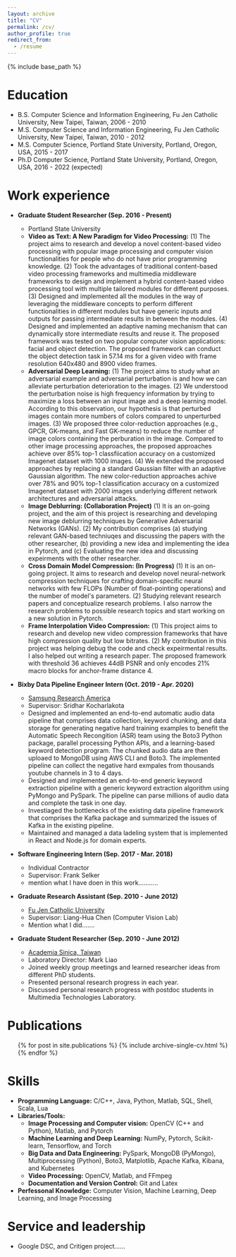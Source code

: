 ```yaml
---
layout: archive
title: "CV"
permalink: /cv/
author_profile: true
redirect_from:
  - /resume
---
```


{% include base_path %}

Education
======
* B.S. Computer Science and Information Engineering, Fu Jen Catholic University, New Taipei, Taiwan, 2006 - 2010
* M.S. Computer Science and Information Engineering, Fu Jen Catholic University, New Taipei, Taiwan, 2010 - 2012
* M.S. Computer Science, Portland State University, Portland, Oregon, USA, 2015 - 2017
* Ph.D Computer Science, Portland State University, Portland, Oregon, USA, 2016 - 2022 (expected)


Work experience
======
* **Graduate Student Researcher (Sep. 2016 - Present)**
  * Portland State University
  * **Video as Text: A New Paradigm for Video Processing:**
    (1) The project aims to research and develop a novel content-based video processing with popular image processing and computer vision functionalities for people who do not have prior programming knowledge.
    (2) Took the advantages of traditional content-based video processing frameworks and multimedia middleware frameworks to design and implement a hybrid content-based video processing tool with multiple tailored modules for different purposes.
    (3) Designed and implemented all the modules in the way of leveraging the middleware concepts to perform different functionalities in different modules but have generic inputs and outputs for passing intermediate results in between the modules.
    (4) Designed and implemented an adaptive naming mechanism that can dynamically store intermediate results and reuse it. The proposed framework was tested on two popular computer vision applications: facial and object detection. The proposed framework can conduct the object detection task in 57.14 ms for a given video with frame resolution 640x480 and 8900 video frames.
  * **Adversarial Deep Learning:**
    (1) The project aims to study what an adversarial example and adversarial perturbation is and how we can alleviate perturbation deterioration to the images.
    (2) We understood the perturbation noise is high frequency information by trying to maximize a loss between an input image and a deep
learning model. According to this observation, our hypothesis is that perturbed images contain more numbers of colors compared to unperturbed images.
    (3) We proposed three color-reduction approaches (e.g., GPCR, GK-means, and Fast GK-means) to reduce the number of image colors containing the perburation in the image. Compared to other image processing approaches, the proposed approaches achieve over 85% top-1 classfiication accuracy on a customized Imagenet dataset with 1000 images.
    (4) We extended the proposed approaches by replacing a standard Gaussian filter with an adaptive Gaussian algorithm. The new color-reduction approaches achive over 78% and 90% top-1 classification accuracy on a customized Imagenet dataset with 2000 images underlying different network architectures and adversarial attacks.
  * **Image Deblurring: (Collaboration Project)**
    (1) It is an on-going project, and the aim of this project is researching and developing new image deblurring techniques by Generative Adversarial Networks (GANs).
    (2) My contribution comprises (a) studying relevant GAN-based techniuqes and discussing the papers with the other researcher, (b) providing a new idea and implementing the idea in Pytorch, and (c) Evaluating the new idea and discussing expeirments with the other researcher.
  * **Cross Domain Model Compression: (In Progress)**
    (1) It is an on-going project. It aims to research and develop novel neural-network compression techniques for crafting domain-specific neural networks with few FLOPs (Number of float-pointing operations) and the number of model's parameters.
    (2) Studying relevant research papers and conceptualize research problems. I also narrow the research problems to possible research topics and start working on a new solution in Pytorch.
  * **Frame Interpolation Video Compression:**
    (1) This project aims to research and develop new video compression frameworks that have high compression quality but low bitrates.
    (2) My contribution in this project was helping debug the code and check expeirmental results. I also helped out writing a research paper. The proposed framework with threshold 36 achieves 44dB PSNR and only encodes 21% macro blocks for anchor-frame distance 4.

* **Bixby Data Pipeline Engineer Intern (Oct. 2019 - Apr. 2020)**
  * [Samsung Research America](https://www.sra.samsung.com/)
  * Supervisor: Sridhar Kocharlakota
  * Designed and implemented an end-to-end automatic audio data pipeline that comprises data collection, keyword chunking, and data storage for generating negative hard training examples to benefit the Automatic Speech Recongition (ASR) team using the Boto3 Python package, parallel processing Python APIs, and a learning-based keyword detection program. The chunked audio data are then uploaed to MongoDB using AWS CLI and Boto3. The implemented pipeline can collect the negative hard exmpales from thousands youtube channels in 3 to 4 days.
  * Designed and implemented an end-to-end generic keyword extraction pipeline with a generic keyword extraction algorithm using PyMongo and PySpark. The pipeline can parse millions of audio data and complete the task in one day.
  * Investiaged the bottlenecks of the existing data pipeline framework that comprises the Kafka package and summarized the issues of Kafka in the existing pipeline.
  * Maintained and managed a data ladeling system that is implemented in React and Node.js for domain experts.

* **Software Engineering Intern (Sep. 2017 - Mar. 2018)**
  * Individual Contractor
  * Supervisor: Frank Selker
  * mention what I have doen in this work...........
* **Graduate Research Assistant (Sep. 2010 - June 2012)**
  * [Fu Jen Catholic University](https://www.fju.edu.tw/indexEN.jsp)
  * Supervisor: Liang-Hua Chen (Computer Vision Lab)
  * Mention what I did.......
* **Graduate Student Researcher (Sep. 2010 - June 2012)**
  * [Academia Sinica, Taiwan](https://www.sinica.edu.tw/en)
  * Laboratory Director: Mark Liao
  * Joined weekly group meetings and learned researcher ideas from different PhD students.
  * Presented personal research progress in each year.
  * Discussed personal research progress with postdoc students in Multimedia Technologies Laboratory.


Publications
======
  <ul>{% for post in site.publications %}
    {% include archive-single-cv.html %}
  {% endfor %}</ul>


Skills
======
* **Programming Language:** C/C++, Java, Python, Matlab, SQL, Shell, Scala, Lua
* **Libraries/Tools:**
  * **Image Processing and Computer vision:** OpenCV (C++ and Python), Matlab, and Pytorch
  * **Machine Learning and Deep Learning:** NumPy, Pytorch, Scikit-learn, Tensorflow, and Torch
  * **Big Data and Data Engineering:** PySpark, MongoDB (PyMongo), Multiprocessing (Python), Boto3, Matplotlib, Apache Kafka,
                                       Kibana, and Kubernetes
  * **Video Processing:** OpenCV, Matlab, and FFmpeg
  * **Documentation and Version Control:** Git and Latex
* **Perfessonal Knowledge:** Computer Vision, Machine Learning, Deep Learning, and Image Processing


Service and leadership
======
* Google DSC, and Critigen project......




<!--
Talks
======
  <ul>{% for post in site.talks %}
    {% include archive-single-talk-cv.html %}
  {% endfor %}</ul>
-->
<!--
Teaching
======
  <ul>{% for post in site.teaching %}
    {% include archive-single-cv.html %}
  {% endfor %}</ul>
-->



